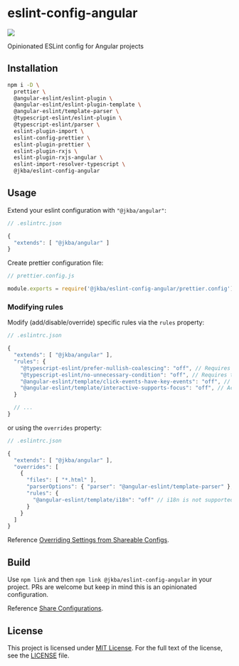 # eslint-config-angular

![](https://img.shields.io/npm/dt/@jkba/eslint-config-angular?logo=npm)


Opinionated ESLint config for Angular projects


## Installation

```sh
npm i -D \
  prettier \
  @angular-eslint/eslint-plugin \
  @angular-eslint/eslint-plugin-template \
  @angular-eslint/template-parser \
  @typescript-eslint/eslint-plugin \
  @typescript-eslint/parser \
  eslint-plugin-import \
  eslint-config-prettier \
  eslint-plugin-prettier \
  eslint-plugin-rxjs \
  eslint-plugin-rxjs-angular \
  eslint-import-resolver-typescript \
  @jkba/eslint-config-angular

```


## Usage

Extend your eslint configuration with `"@jkba/angular"`:

```js
// .eslintrc.json

{
  "extends": [ "@jkba/angular" ]
}
```

Create prettier configuration file:

```javascript
// prettier.config.js

module.exports = require('@jkba/eslint-config-angular/prettier.config');
```


### Modifying rules

Modify (add/disable/override) specific rules via the `rules` property:

```js
// .eslintrc.json

{
  "extends": [ "@jkba/angular" ],
  "rules": {
    "@typescript-eslint/prefer-nullish-coalescing": "off", // Requires the `strictNullChecks` compiler option to be turned on to function correctly.
    "@typescript-eslint/no-unnecessary-condition": "off", // Requires the `strictNullChecks` compiler option to be turned on to function correctly.
    "@angular-eslint/template/click-events-have-key-events": "off", // Accessibility is not supported on this project
    "@angular-eslint/template/interactive-supports-focus": "off", // Accessibility is not supported on this project
  }

  // ...
}
```

or using the `overrides` property:

```js
// .eslintrc.json

{
  "extends": [ "@jkba/angular" ],
  "overrides": [
    {
      "files": [ "*.html" ],
      "parserOptions": { "parser": "@angular-eslint/template-parser" },
      "rules": {
        "@angular-eslint/template/i18n": "off" // i18n is not supported on this project
      }
    }
  ]
}
```

Reference [Overriding Settings from Shareable Configs](https://eslint.org/docs/latest/extend/shareable-configs#overriding-settings-from-shareable-configs).


## Build

Use `npm link` and then `npm link @jkba/eslint-config-angular` in your project.
PRs are welcome but keep in mind this is an opinionated configuration. 

Reference [Share Configurations](https://eslint.org/docs/latest/extend/shareable-configs).


## License

This project is licensed under [MIT License](http://opensource.org/licenses/MIT/).
For the full text of the license, see the [LICENSE](LICENSE) file.
